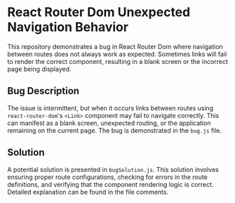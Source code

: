 # React Router Dom Unexpected Navigation Behavior

This repository demonstrates a bug in React Router Dom where navigation between routes does not always work as expected.  Sometimes links will fail to render the correct component, resulting in a blank screen or the incorrect page being displayed.

## Bug Description

The issue is intermittent, but when it occurs links between routes using `react-router-dom`'s `<Link>` component may fail to navigate correctly. This can manifest as a blank screen, unexpected routing, or the application remaining on the current page. The bug is demonstrated in the `bug.js` file.

## Solution

A potential solution is presented in `bugSolution.js`. This solution involves ensuring proper route configurations, checking for errors in the route definitions, and verifying that the component rendering logic is correct. Detailed explanation can be found in the file comments.